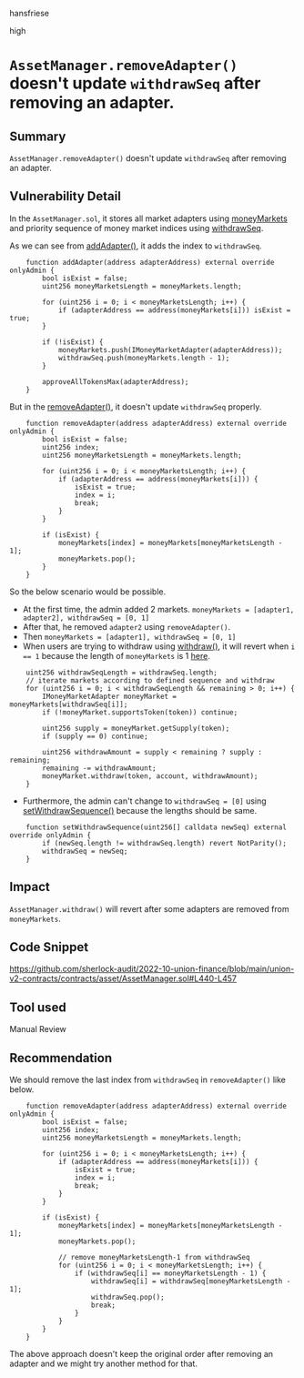 hansfriese

high

# `AssetManager.removeAdapter()` doesn't update `withdrawSeq` after removing an adapter.

## Summary
`AssetManager.removeAdapter()` doesn't update `withdrawSeq` after removing an adapter.

## Vulnerability Detail
In the `AssetManager.sol`, it stores all market adapters using [moneyMarkets](https://github.com/sherlock-audit/2022-10-union-finance/blob/main/union-v2-contracts/contracts/asset/AssetManager.sol#L59) and priority sequence of money market indices using [withdrawSeq](https://github.com/sherlock-audit/2022-10-union-finance/blob/main/union-v2-contracts/contracts/asset/AssetManager.sol#L36).

As we can see from [addAdapter()](https://github.com/sherlock-audit/2022-10-union-finance/blob/main/union-v2-contracts/contracts/asset/AssetManager.sol#L420-L434), it adds the index to `withdrawSeq`.

```solidity
    function addAdapter(address adapterAddress) external override onlyAdmin {
        bool isExist = false;
        uint256 moneyMarketsLength = moneyMarkets.length;

        for (uint256 i = 0; i < moneyMarketsLength; i++) {
            if (adapterAddress == address(moneyMarkets[i])) isExist = true;
        }

        if (!isExist) {
            moneyMarkets.push(IMoneyMarketAdapter(adapterAddress));
            withdrawSeq.push(moneyMarkets.length - 1);
        }

        approveAllTokensMax(adapterAddress);
    }
```

But in the [removeAdapter()](https://github.com/sherlock-audit/2022-10-union-finance/blob/main/union-v2-contracts/contracts/asset/AssetManager.sol#L440-L457), it doesn't update `withdrawSeq` properly.

```solidity
    function removeAdapter(address adapterAddress) external override onlyAdmin {
        bool isExist = false;
        uint256 index;
        uint256 moneyMarketsLength = moneyMarkets.length;

        for (uint256 i = 0; i < moneyMarketsLength; i++) {
            if (adapterAddress == address(moneyMarkets[i])) {
                isExist = true;
                index = i;
                break;
            }
        }

        if (isExist) {
            moneyMarkets[index] = moneyMarkets[moneyMarketsLength - 1];
            moneyMarkets.pop();
        }
    }
```

So the below scenario would be possible.
- At the first time, the admin added 2 markets. `moneyMarkets = [adapter1, adapter2], withdrawSeq = [0, 1]`
- After that, he removed `adapter2` using `removeAdapter()`.
- Then `moneyMarkets = [adapter1], withdrawSeq = [0, 1]`
- When users are trying to withdraw using [withdraw()](https://github.com/sherlock-audit/2022-10-union-finance/blob/main/union-v2-contracts/contracts/asset/AssetManager.sol#L328), it will revert when `i == 1` because the length of `moneyMarkets` is 1 [here](https://github.com/sherlock-audit/2022-10-union-finance/blob/main/union-v2-contracts/contracts/asset/AssetManager.sol#L349).

```solidity
    uint256 withdrawSeqLength = withdrawSeq.length;
    // iterate markets according to defined sequence and withdraw
    for (uint256 i = 0; i < withdrawSeqLength && remaining > 0; i++) {
        IMoneyMarketAdapter moneyMarket = moneyMarkets[withdrawSeq[i]];
        if (!moneyMarket.supportsToken(token)) continue;

        uint256 supply = moneyMarket.getSupply(token);
        if (supply == 0) continue;

        uint256 withdrawAmount = supply < remaining ? supply : remaining;
        remaining -= withdrawAmount;
        moneyMarket.withdraw(token, account, withdrawAmount);
    }
```
- Furthermore, the admin can't change to `withdrawSeq = [0]` using [setWithdrawSequence()](https://github.com/sherlock-audit/2022-10-union-finance/blob/main/union-v2-contracts/contracts/asset/AssetManager.sol#L139-L142) because the lengths should be same.

```solidity
    function setWithdrawSequence(uint256[] calldata newSeq) external override onlyAdmin {
        if (newSeq.length != withdrawSeq.length) revert NotParity();
        withdrawSeq = newSeq;
    }
```

## Impact
`AssetManager.withdraw()` will revert after some adapters are removed from `moneyMarkets`.

## Code Snippet
https://github.com/sherlock-audit/2022-10-union-finance/blob/main/union-v2-contracts/contracts/asset/AssetManager.sol#L440-L457

## Tool used
Manual Review

## Recommendation
We should remove the last index from `withdrawSeq` in `removeAdapter()` like below.

```solidity
    function removeAdapter(address adapterAddress) external override onlyAdmin {
        bool isExist = false;
        uint256 index;
        uint256 moneyMarketsLength = moneyMarkets.length;

        for (uint256 i = 0; i < moneyMarketsLength; i++) {
            if (adapterAddress == address(moneyMarkets[i])) {
                isExist = true;
                index = i;
                break;
            }
        }

        if (isExist) {
            moneyMarkets[index] = moneyMarkets[moneyMarketsLength - 1];
            moneyMarkets.pop();

            // remove moneyMarketsLength-1 from withdrawSeq
            for (uint256 i = 0; i < moneyMarketsLength; i++) {
                if (withdrawSeq[i] == moneyMarketsLength - 1) {
                    withdrawSeq[i] = withdrawSeq[moneyMarketsLength - 1];
                    withdrawSeq.pop();
                    break;
                }
            }
        }
    }
```

The above approach doesn't keep the original order after removing an adapter and we might try another method for that.